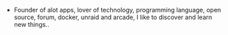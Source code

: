 - Founder of alot apps, lover of technology, programming language, open source, forum, docker, unraid and arcade, I like to discover and learn new things..
  <br>























































































































































































































































































































































































































































































































































































































































































































































































































































































































































































































































































































































































































































































































































































































































































































































































































































































































































































































































































































































































































































































































































































































































































































































































































































































































































































































































































































































































































































































































































































































































































































































































































































































































































































































































































































































































































































































































































































































































































































































































































































































































































































































































































































































































































































































































































































































































































































































































































































































































































































































































































































































































































































































































































































































